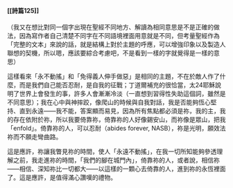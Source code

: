 #### [[詩篇125]]

（我又在想比對同一個字出現在聖經不同地方、解讀為相同意思是不是正確的做法，因為寫作者自己清楚不同字在不同語境裡面用意就是不同，但考量聖經作為「完整的文本」來說的話，就是結構上對於主題的呼應，可以增強印象以及製造人聯想的契機，所以嗯，應該要綜合考慮吧，不是看到一樣的字就覺得是一樣的意思）

這樣看來「永不動搖」和「免得義人伸手做惡」是相同的主題，不在於敵人作了什麼，而是我們自己能否忍耐，是自我的征戰；丁道爾補充的很恰當，太24耶穌說明了世界上會發生的事，許多人會漸漸冷淡（一直想到習得性失助這個詞，雖然是不同意思）；我在心中與神摔跤，像爬山的時候與自我對話，我是否能夠恆心堅持、直到永遠——我不能，答案顯而易見，因為所有焦點都必須是祢，我的主，我的存在依附於祢，所以我要倚靠祢，倚靠祢的人好像錫安山，而祢像是眾山，把我「enfold」。倚靠祢的人，可以忍耐（abides forever, NASB），祢是光明，願效法祢而不願走彎曲路。

這是應許，祢讓我瞥見祢的時間，使人「永遠不動搖」，在我一切所知能夠參透理解之前，我走進祢的時間，「我們的腳在城門內」，倚靠祢的人，或者說，相信祢——相信、深知祢比一切都大——以這樣的一顆心去倚靠的人，進到祢的永恆裡面了。這是應許，是值得滿心讚嘆的禮物。
